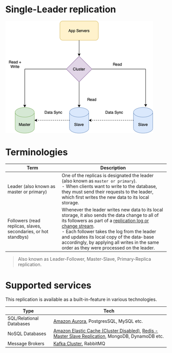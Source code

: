 # Single-Leader replication

![](../assets/Leader-Follow-Replication.drawio.png)

# Terminologies

| Term                                                            | Description                                                                                                                                                                                                                                                                                                                                                                                                                                         |
|-----------------------------------------------------------------|-----------------------------------------------------------------------------------------------------------------------------------------------------------------------------------------------------------------------------------------------------------------------------------------------------------------------------------------------------------------------------------------------------------------------------------------------------|
| Leader (also known as master or primary)                        | One of the replicas is designated the leader (also known as `master or primary`). <br/>- When clients want to write to the database, they must send their requests to the leader, which first writes the new data to its local storage.                                                                                                                                                                                                             |
| Followers (read replicas, slaves, secondaries, or hot standbys) | Whenever the leader writes new data to its local storage, it also sends the data change to all of its followers as part of a [replication log or change stream](https://www.stitchdata.com/docs/replication/replication-methods/log-based-incremental). <br/>- Each follower takes the log from the leader and updates its local copy of the data‐ base accordingly, by applying all writes in the same order as they were processed on the leader. |

> Also known as Leader-Follower, Master-Slave, Primary-Replica replication.

# Supported services

This replication is available as a built-in-feature in various technologies.

| Type                     | Tech                                                                                                                                                                                                                                                                            |
|--------------------------|---------------------------------------------------------------------------------------------------------------------------------------------------------------------------------------------------------------------------------------------------------------------------------|
| SQL/Relational Databases | [Amazon Aurora](https://github.com/Anshul619/AWS-Services/tree/main/1_Databases/AmazonRDS/AmazonAurora/Readme.md), PostgresSQL, MySQL etc.                                                                                                                                      |
| NoSQL Databases          | [Amazon Elastic Cache (Cluster Disabled)](https://github.com/Anshul619/AWS-Services/tree/main/1_Databases/AmazonElasticCache/ClusterMode.md), [Redis - Master Slave Replication](../../8_Caching-InMemory-Databases/Redis/RedisLeaderFollowReplication.md), MongoDB, DynamoDB etc. |
| Message Brokers          | [Kafka Cluster](../../../2_MessageBrokersEDA/Kafka/Readme.md), RabbitMQ                                                                                                                                                                                                            |